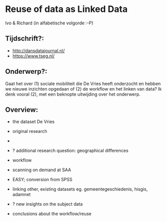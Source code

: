 # Reuse of data as Linked Data

Ivo & Richard (in alfabetische volgorde :-P)

## Tijdschrift?:
* http://dansdatajournal.nl/
* https://www.tseg.nl/

## Onderwerp?:

Gaat het over (1) sociale mobiliteit die De Vries heeft onderzocht en hebben we nieuwe inzichten opgedaan of (2) de workflow en het linken van data? Ik denk vooral (2), met een beknopte uitwijding over het onderwerp.

## Overview:

* the dataset De Vries
 * original research
 *

* ? additional research question: geographical differences
* workflow
 * scanning on demand at SAA
 * EASY; conversion from SPSS
 * linking other, existing datasets eg. gemeentegeschiedenis, hisgis, adamnet  
* ? new insights on the subject data
* conclusions about the workflow/reuse
